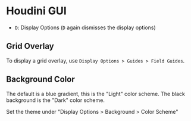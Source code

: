 # Houdini GUI

- `D`: Display Options (`D` again dismisses the display options)

## Grid Overlay

To display a grid overlay, use `Display Options > Guides > Field Guides`.

## Background Color

The default is a blue gradient, this is the "Light" color scheme. The black background is the "Dark" color scheme.

Set the theme under "Display Options > Background > Color Scheme"

